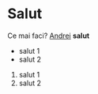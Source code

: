 # Salut 

Ce mai faci?
[Andrei](http://andreiciungan.ro)
**salut**

- salut 1
- salut 2

1. salut 1
2. salut 2